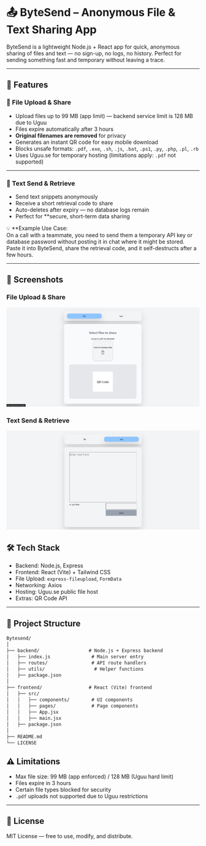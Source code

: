 # 📤 ByteSend – Anonymous File & Text Sharing App

ByteSend is a lightweight Node.js + React app for quick, anonymous sharing of files and text — no sign-up, no logs, no history. Perfect for sending something fast and temporary without leaving a trace.

---

## 🚀 Features

### 📂 File Upload & Share
- Upload files up to 99 MB (app limit) — backend service limit is 128 MB due to Uguu
- Files expire automatically after 3 hours
- **Original filenames are removed** for privacy
- Generates an instant QR code for easy mobile download
- Blocks unsafe formats: `.pdf`, `.exe`, `.sh`, `.js`, `.bat`, `.ps1`, `.py`, `.php`, `.pl`, `.rb`
- Uses Uguu.se for temporary hosting (limitations apply: `.pdf` not supported)

---

### 📝 Text Send & Retrieve
- Send text snippets anonymously
- Receive a short retrieval code to share
- Auto-deletes after expiry — no database logs remain
- Perfect for **secure, short-term data sharing

💡 **Example Use Case:  
On a call with a teammate, you need to send them a temporary API key or database password without posting it in chat where it might be stored.  
Paste it into ByteSend, share the retrieval code, and it self-destructs after a few hours.

---

## 📸 Screenshots

### File Upload & Share
![ByteSend File Upload](./file.png)

### Text Send & Retrieve
![ByteSend Text Send](./ftex.png)


## 🛠 Tech Stack
- Backend: Node.js, Express
- Frontend: React (Vite) + Tailwind CSS
- File Upload: `express-fileupload`, `FormData`
- Networking: Axios
- Hosting: Uguu.se public file host
- Extras: QR Code API

---

## 📂 Project Structure

```text
Bytesend/
│
├── backend/                  # Node.js + Express backend
│   ├── index.js               # Main server entry
│   ├── routes/                # API route handlers
│   ├── utils/                  # Helper functions
│   ├── package.json
│
├── frontend/                 # React (Vite) frontend
│   ├── src/
│   │   ├── components/        # UI components
│   │   ├── pages/             # Page components
│   │   ├── App.jsx
│   │   ├── main.jsx
│   ├── package.json
│
├── README.md
└── LICENSE
```


## ⚠ Limitations
- Max file size: 99 MB (app enforced) / 128 MB (Uguu hard limit)
- Files expire in 3 hours
- Certain file types blocked for security
- `.pdf` uploads not supported due to Uguu restrictions

---

## 📜 License
MIT License — free to use, modify, and distribute.
